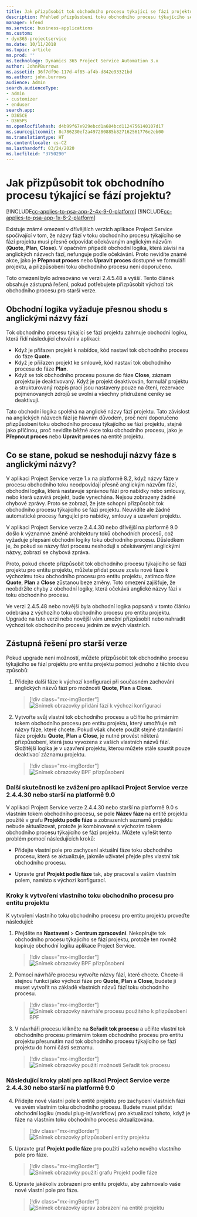 ```yaml
---
title: Jak přizpůsobit tok obchodního procesu týkající se fází projektu?
description: Přehled přizpůsobení toku obchodního procesu týkajícího se fází projektu.
manager: kfend
ms.service: business-applications
ms.custom:
- dyn365-projectservice
ms.date: 10/11/2018
ms.topic: article
ms.prod: ''
ms.technology: Dynamics 365 Project Service Automation 3.x
author: JohnPBurrows
ms.assetid: 36f7df9e-117d-4f85-af4b-d842e93321bd
ms.author: john.burrows
audience: Admin
search.audienceType:
- admin
- customizer
- enduser
search.app:
- D365CE
- D365PS
ms.openlocfilehash: d4b99f67e929ebcd1a684bcd1124756140107d17
ms.sourcegitcommit: 8c786230ef2a497280885b827162561776e2eb00
ms.translationtype: HT
ms.contentlocale: cs-CZ
ms.lasthandoff: 03/24/2020
ms.locfileid: "3750290"
---
```

# <a name="how-do-i-customize-the-project-stages-business-process-flow"></a>Jak přizpůsobit tok obchodního procesu týkající se fází projektu?
[!INCLUDE[cc-applies-to-psa-app-2-4x-9-0-platform](../includes/cc-applies-to-psa-app-2-4x-9-0-platform.md)]
[!INCLUDE[cc-applies-to-psa-app-1x-8-2-platform](../includes/cc-applies-to-psa-app-1x-8-2-platform.md)]

Existuje známé omezení v dřívějších verzích aplikace Project Service spočívající v tom, že názvy fází v toku obchodního procesu týkajícího se fází projektu musí přesně odpovídat očekávaným anglickým názvům (**Quote**, **Plan**, **Close**). V opačném případě obchodní logika, která závisí na anglických názvech fází, nefunguje podle očekávání. Proto nevidíte známé akce, jako je **Přepnout proces** nebo **Upravit proces** dostupné ve formuláři projektu, a přizpůsobení toku obchodního procesu není doporučeno. 

Toto omezení bylo adresováno ve verzi 2.4.5.48 a vyšší. Tento článek obsahuje zástupná řešení, pokud potřebujete přizpůsobit výchozí tok obchodního procesu pro starší verze.  

## <a name="business-logic-requires-an-exact-match-with-english-stage-names"></a>Obchodní logika vyžaduje přesnou shodu s anglickými názvy fází

Tok obchodního procesu týkající se fází projektu zahrnuje obchodní logiku, která řídí následující chování v aplikaci:
- Když je přiřazen projekt k nabídce, kód nastaví tok obchodního procesu do fáze **Quote**.
- Když je přiřazen projekt ke smlouvě, kód nastaví tok obchodního procesu do fáze **Plan**.
- Když se tok obchodního procesu posune do fáze **Close**, záznam projektu je deaktivovaný. Když je projekt deaktivován, formulář projektu a strukturovaný rozpis prací jsou nastaveny pouze na čtení, rezervace pojmenovaných zdrojů se uvolní a všechny přidružené ceníky se deaktivují.

Tato obchodní logika spoléhá na anglické názvy fází projektu. Tato závislost na anglických názvech fází je hlavním důvodem, proč není doporučeno přizpůsobení toku obchodního procesu týkajícího se fází projektu, stejně jako příčinou, proč nevidíte běžné akce toku obchodního procesu, jako je **Přepnout proces** nebo **Upravit proces** na entitě projektu.

## <a name="what-happens-if-the-stage-names-dont-match-the-english-names"></a>Co se stane, pokud se neshodují názvy fáze s anglickými názvy?

V aplikaci Project Service verze 1.x na platformě 8.2, když názvy fáze v procesu obchodního toku neodpovídají přesně anglickým názvům fází, obchodní logika, která nastavuje správnou fázi pro nabídky nebo smlouvy, nebo která uzavírá projekt, bude vynechána. Nejsou zobrazeny žádné chybové zprávy. Proto se zobrazí, že jste schopni přizpůsobit tok obchodního procesu týkajícího se fází projektu. Neuvidíte ale žádné automatické procesy fungující pro nabídky, smlouvy a uzavření projektu.

V aplikaci Project Service verze 2.4.4.30 nebo dřívější na platformě 9.0 došlo k významné změně architektury toků obchodních procesů, což vyžaduje přepsání obchodní logiky toku obchodního procesu. Důsledkem je, že pokud se názvy fází procesu neshodují s očekávanými anglickými názvy, zobrazí se chybová zpráva. 

Proto, pokud chcete přizpůsobit tok obchodního procesu týkajícího se fází projektu pro entitu projektu, můžete přidat pouze zcela nové fáze k výchozímu toku obchodního procesu pro entitu projektu, zatímco fáze **Quote**, **Plan** a **Close** zůstanou beze změny. Toto omezení zajišťuje, že neobdržíte chyby z obchodní logiky, která očekává anglické názvy fází v toku obchodního procesu.

Ve verzi 2.4.5.48 nebo novější byla obchodní logika popsaná v tomto článku odebrána z výchozího toku obchodního procesu pro entitu projektu. Upgrade na tuto verzi nebo novější vám umožní přizpůsobit nebo nahradit výchozí tok obchodního procesu jedním ze svých vlastních. 

## <a name="workarounds-for-earlier-versions"></a>Zástupná řešení pro starší verze

Pokud upgrade není možností, můžete přizpůsobit tok obchodního procesu týkajícího se fází projektu pro entitu projektu pomocí jednoho z těchto dvou způsobů:

1. Přidejte další fáze k výchozí konfiguraci při současném zachování anglických názvů fází pro možnosti **Quote**, **Plan** a **Close**.

   > [!div class="mx-imgBorder"] 
   > ![Snímek obrazovky přidání fází k výchozí konfiguraci](media/FAQ-Customize-BPF-1.png)
 
2. Vytvořte svůj vlastní tok obchodního procesu a učiňte ho primárním tokem obchodního procesu pro entitu projektu, který umožňuje mít názvy fáze, které chcete. Pokud však chcete použít stejné standardní fáze projektu **Quote**, **Plan** a **Close**, je nutné provést některá přizpůsobení, která jsou vyvozena z vašich vlastních názvů fází. Složitější logika je v uzavření projektu, kterou můžete stále spustit pouze deaktivací záznamu projektu.

   > [!div class="mx-imgBorder"] 
   > ![Snímek obrazovky BPF přizpůsobení](media/FAQ-Customize-BPF-2.png)

### <a name="additional-considerations-for-project-service-app-version-24430-or-earlier-on-platform-90"></a>Další skutečnosti ke zvážení pro aplikaci Project Service verze 2.4.4.30 nebo starší na platformě 9.0

V aplikaci Project Service verze 2.4.4.30 nebo starší na platformě 9.0 s vlastním tokem obchodního procesu, se pole **Název fáze** na entitě projektu použité v grafu **Projektu podle fáze** a zobrazeních seznamů projektu nebude aktualizovat, protože je kombinované s výchozím tokem obchodního procesu týkajícího se fází projektu. Můžete vyřešit tento problém pomocí následujících kroků:

- Přidejte vlastní pole pro zachycení aktuální fáze toku obchodního procesu, která se aktualizuje, jakmile uživatel přejde přes vlastní tok obchodního procesu.

- Upravte graf **Projekt podle fáze** tak, aby pracoval s vaším vlastním polem, namísto s výchozí konfigurací.

### <a name="steps-to-create-your-own-business-process-flow-for-the-project-entity"></a>Kroky k vytvoření vlastního toku obchodního procesu pro entitu projektu

K vytvoření vlastního toku obchodního procesu pro entitu projektu proveďte následující:

1. Přejděte na **Nastavení** > **Centrum zpracování**. Nekopírujte tok obchodního procesu týkajícího se fází projektu, protože ten rovněž kopíruje obchodní logiku aplikace Project Service.

   > [!div class="mx-imgBorder"] 
   > ![Snímek obrazovky BPF přizpůsobení](media/FAQ-Customize-BPF-3.png)

2. Pomocí návrháře procesu vytvořte názvy fází, které chcete. Chcete-li stejnou funkci jako výchozí fáze pro **Quote**, **Plan** a **Close**, budete ji muset vytvořit na základě vlastních názvů fází toku obchodního procesu.

   > [!div class="mx-imgBorder"] 
   > ![Snímek obrazovky návrháře procesu použitého k přizpůsobení BPF](media/FAQ-Customize-BPF-4.png) 

3. V návrháři procesu klikněte na **Seřadit tok procesu** a učiňte vlastní tok obchodního procesu primárním tokem obchodního procesu pro entitu projektu přesunutím nad tok obchodního procesu týkajícího se fází projektu do horní části seznamu.

   > [!div class="mx-imgBorder"] 
   > ![Snímek obrazovky použití možnosti Seřadit tok procesu](media/FAQ-Customize-BPF-5-720.png)

### <a name="the-following-steps-apply-to-project-service-app-24430-or-earlier-on-the-90-platform"></a>Následující kroky platí pro aplikaci Project Service verze 2.4.4.30 nebo starší na platformě 9.0

4. Přidejte nové vlastní pole k entitě projektu pro zachycení vlastních fází ve svém vlastním toku obchodního procesu. Budete muset přidat obchodní logiku (modul plug-in/workflow) pro aktualizaci tohoto, když je fáze na vlastním toku obchodního procesu aktualizována.

   > [!div class="mx-imgBorder"] 
   > ![Snímek obrazovky přizpůsobení entity projektu](media/FAQ-Customize-BPF-6-720.png)

5. Upravte graf **Projekt podle fáze** pro použití vašeho nového vlastního pole pro fáze.

   > [!div class="mx-imgBorder"] 
   > ![Snímek obrazovky použití grafu Projekt podle fáze](media/FAQ-Customize-BPF-7-720.png)

6. Upravte jakékoliv zobrazení pro entitu projektu, aby zahrnovalo vaše nové vlastní pole pro fáze.

   > [!div class="mx-imgBorder"] 
   > ![Snímek obrazovky úprav zobrazení na entitě projektu](media/FAQ-Customize-BPF-8-720.png)

